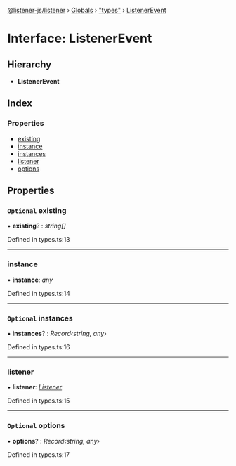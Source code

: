 [@listener-js/listener](../README.md) › [Globals](../globals.md) › ["types"](../modules/_types_.md) › [ListenerEvent](_types_.listenerevent.md)

# Interface: ListenerEvent

## Hierarchy

* **ListenerEvent**

## Index

### Properties

* [existing](_types_.listenerevent.md#optional-existing)
* [instance](_types_.listenerevent.md#instance)
* [instances](_types_.listenerevent.md#optional-instances)
* [listener](_types_.listenerevent.md#listener)
* [options](_types_.listenerevent.md#optional-options)

## Properties

### `Optional` existing

• **existing**? : *string[]*

Defined in types.ts:13

___

###  instance

• **instance**: *any*

Defined in types.ts:14

___

### `Optional` instances

• **instances**? : *Record‹string, any›*

Defined in types.ts:16

___

###  listener

• **listener**: *[Listener](../classes/_index_.listener.md)*

Defined in types.ts:15

___

### `Optional` options

• **options**? : *Record‹string, any›*

Defined in types.ts:17
